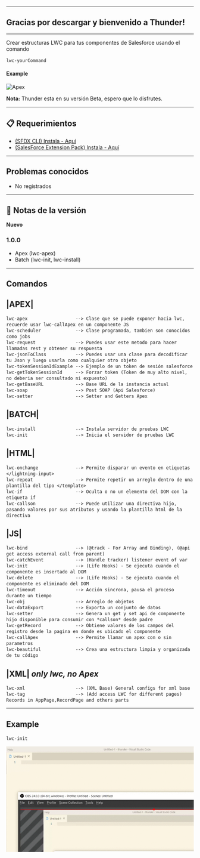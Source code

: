 *** 
##  Gracias por descargar y bienvenido a Thunder!
*** 
  
  Crear estructuras LWC para tus componentes de Salesforce usando el comando  

```
lwc-yourCommand
```
#### Example
![Apex](./Mine/thunder/images/Apex.gif)

**Nota:** Thunder esta en su versión Beta, espero que lo disfrutes.
***  
## 📋 Requerimientos 

* [(SFDX CLI) Instala - Aquí](https://developer.salesforce.com/tools/sfdxcli)  
* [(SalesForce Extension Pack) Instala - Aquí](https://marketplace.visualstudio.com/items?itemName=salesforce.salesforcedx-vscode)

*** 
## Problemas conocidos

- No registrados
*** 


## 🔧 Notas de la versión 
**Nuevo**
### 1.0.0
- Apex (lwc-apex)
- Batch (lwc-init, lwc-install)

*** 


## Comandos

## |APEX|
```
lwc-apex                  --> Clase que se puede exponer hacia lwc, recuerde usar lwc-callApex en un componente JS
lwc-scheduler             --> Clase programada, tambien son conocidos como jobs
lwc-request               --> Puedes usar este metodo para hacer llamadas rest y obtener su respuesta
lwc-jsonToClass           --> Puedes usar una clase para decodificar tu Json y luego usarla como cualquier otro objeto
lwc-tokenSessionIdExample --> Ejemplo de un token de sesión salesforce
lwc-getTokenSessionId     --> Forzar token (Token de muy alto nivel, no deberia ser consultado ni expuesto)
lwc-getBaseURL            --> Base URL de la instancia actual
lwc-soap                  --> Post SOAP (Api Salesforce)
lwc-setter                --> Setter and Getters Apex
```

## |BATCH|
```
lwc-install               --> Instala servidor de pruebas LWC
lwc-init                  --> Inicia el servidor de pruebas LWC
```

## |HTML|
```
lwc-onchange              --> Permite disparar un evento en etiquetas </lightning-input>
lwc-repeat                --> Permite repetir un arreglo dentro de una plantilla del tipo </template>
lwc-if                    --> Oculta o no un elemento del DOM con la etiqueta if
lwc-callson               --> Puede utilizar una directiva hijo, pasando valores por sus atributos y usando la plantilla html de la directiva
```

## |JS|
```
lwc-bind                  --> (@track - For Array and Binding), (@api get access external call from parent)
lwc-catchEvent            --> (Handle tracker) listener event of var
lwc-init                  --> (Life Hooks) - Se ejecuta cuando el componente es insertado al DOM
lwc-delete                --> (Life Hooks) - Se ejecuta cuando el componente es eliminado del DOM
lwc-timeout               --> Acción sincrona, pausa el proceso durante un tiempo
lwc-obj                   --> Arreglo de objetos
lwc-dataExport            --> Exporta un conjunto de datos
lwc-setter                --> Genera un get y set api de componente hijo disponible para consumir con *callson* desde padre
lwc-getRecord             --> Obtiene valores de los campos del registro desde la pagina en donde es ubicado el componente
lwc-callApex              --> Permite llamar un apex con o sin parametros
lwc-beautiful             --> Crea una estructura limpia y organizada de tu código
```

## |XML| _only lwc, no Apex_
```
lwc-xml                   --> (XML Base) General configs for xml base
lwc-tag                   --> (Add access LWC for different pages) Records in AppPage,RecordPage and others parts
```

*** 
## Example
```
lwc-init
```
![Batch](./Mine/thunder/images/Batch.gif)